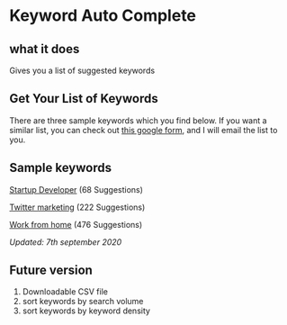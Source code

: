 # Keyword Auto Complete

## what it does

Gives you a list of suggested keywords

## Get Your List of Keywords

There are three sample keywords which you find below. If you want a similar list, you can check out [this google form](https://forms.gle/AwgnbB4FQNL3933j9), and I will email the list to you.


## Sample keywords

[Startup Developer](/Startup-developers_07-09-2020.txt) (68 Suggestions)

[Twitter marketing](/twitter-marketing_07-09-2020.txt) (222 Suggestions)

[Work from home](/work-from-home_07-09-2020.txt) (476 Suggestions)

_Updated: 7th september 2020_


## Future version

1. Downloadable CSV file 
2. sort keywords by search volume
3. sort keywords by keyword density
